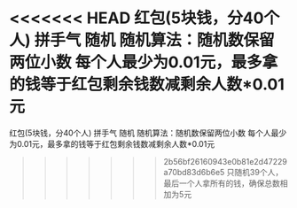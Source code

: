 <<<<<<< HEAD
红包(5块钱，分40个人)    拼手气    随机
随机算法：随机数保留两位小数
每个人最少为0.01元，最多拿的钱等于红包剩余钱数减剩余人数*0.01元
=======
红包(5块钱，分40个人)    拼手气    随机
随机算法：随机数保留两位小数
每个人最少为0.01元，最多拿的钱等于红包剩余钱数减剩余人数*0.01元
>>>>>>> 2b56bf26160943e0b81e2d47229a70bd83d6b6e5
只随机39个人，最后一个人拿所有的钱，确保总数相加为5元